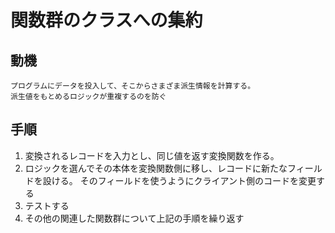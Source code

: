 # 関数群のクラスへの集約

## 動機
    プログラムにデータを投入して、そこからさまざま派生情報を計算する。
    派生値をもとめるロジックが重複するのを防ぐ
## 手順
1. 変換されるレコードを入力とし、同じ値を返す変換関数を作る。
2. ロジックを選んでその本体を変換関数側に移し、レコードに新たなフィールドを設ける。
   そのフィールドを使うようにクライアント側のコードを変更する
3. テストする
4. その他の関連した関数群について上記の手順を繰り返す


